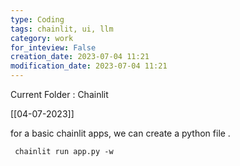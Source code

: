```yaml
---
type: Coding  
tags: chainlit, ui, llm
category: work
for_inteview: False
creation_date: 2023-07-04 11:21
modification_date: 2023-07-04 11:21
---
```


  
Current Folder : Chainlit




[[04-07-2023]]

for a basic chainlit apps, we can create a python file .
```fish
 chainlit run app.py -w
 
```

